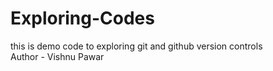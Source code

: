 # Exploring-Codes
this is demo code to exploring git and github version controls
<br>
Author - Vishnu Pawar
